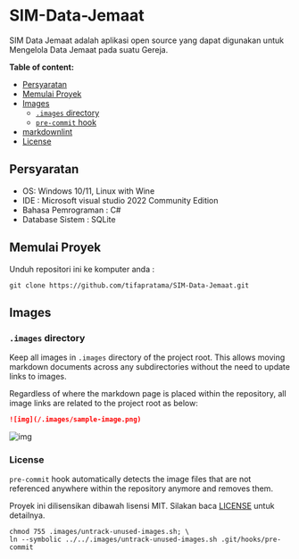 # SIM-Data-Jemaat
SIM Data Jemaat adalah aplikasi open source yang dapat digunakan untuk Mengelola Data Jemaat pada suatu Gereja.

**Table of content:**

- [Persyaratan](#Persyaratan)
- [Memulai Proyek](#Memulai-Proyek)
- [Images](#images)
  - [`.images` directory](#images-directory)
  - [`pre-commit` hook](#pre-commit-hook)
- [markdownlint](#markdownlint)
- [License](#License)

## Persyaratan

- OS: Windows 10/11, Linux with Wine
- IDE : Microsoft visual studio 2022 Community Edition
- Bahasa Pemrograman : C#
- Database Sistem : SQLite

## Memulai Proyek

Unduh repositori ini ke komputer anda :

```shell
git clone https://github.com/tifapratama/SIM-Data-Jemaat.git
```

## Images

### `.images` directory

Keep all images in `.images` directory of the project root. This allows moving markdown documents across any subdirectories without the need to update links to images.

Regardless of where the markdown page is placed within the repository, all image links are related to the project root as below:

```markdown
![img](/.images/sample-image.png)
```

![img](/.images/sample-image.png)

### License

`pre-commit` hook automatically detects the image files that are not referenced anywhere within the repository anymore and removes them.

Proyek ini dilisensikan dibawah lisensi MIT. Silakan baca [LICENSE](./LICENSE) untuk detailnya.

```shell
chmod 755 .images/untrack-unused-images.sh; \
ln --symbolic ../../.images/untrack-unused-images.sh .git/hooks/pre-commit
```


